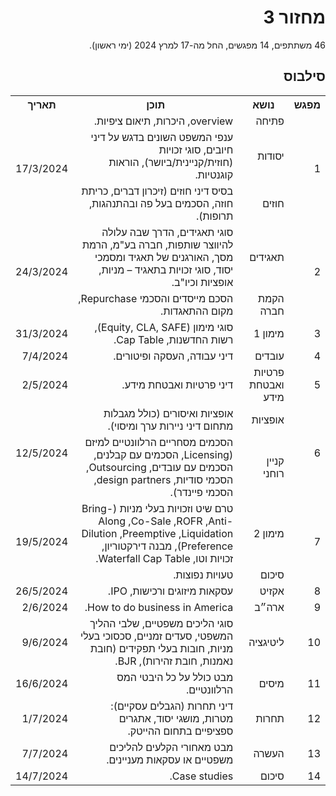 <div dir="rtl">
<h1>מחזור 3</h1>
<p>
46 משתתפים, 14 מפגשים, החל מה-17 למרץ 2024 (ימי ראשון).

</p>
    
<h2>סילבוס</h2>
  
<table>
  <tr>
    <th>מפגש</th>
    <th>נושא</th>
    <th>תוכן</th>
    <th>תאריך</th>
  </tr>
  <tr></tr>
  <tr>
    <td rowspan="3">1</td>
    <td>פתיחה</td>
    <td>overview, היכרות, תיאום ציפיות.</td>
    <td rowspan="3">17/3/2024</td>
  </tr>
  <tr>
    <td>יסודות</td>
    <td>ענפי המשפט השונים בדגש על דיני חיובים, סוגי זכויות (חוזית/קניינית/ביושר), הוראות קוגנטיות.</td>
  </tr>
  <tr>
    <td>חוזים</td>
    <td>בסיס דיני חוזים (זיכרון דברים, כריתת חוזה, הסכמים בעל פה ובהתנהגות, תרופות).</td>
  </tr>
  <tr>
    <td rowspan="2">2</td>
    <td>תאגידים</td>
    <td>סוגי תאגידים, הדרך שבה עלולה להיווצר שותפות, חברה בע"מ, הרמת מסך, האורגנים של תאגיד ומסמכי יסוד, סוגי זכויות בתאגיד – מניות, אופציות וכיו"ב.</td>
    <td rowspan="2">24/3/2024</td>
  </tr>
  <tr>
    <td>הקמת חברה</td>
    <td>הסכם מייסדים והסכמי Repurchase, מקום ההתאגדות.</td>
  </tr>
  <tr>
    <td>3</td>
    <td>מימון 1</td>
    <td>סוגי מימון (Equity, CLA, SAFE), רשות החדשנות, Cap Table.</td>
    <td>31/3/2024</td>
  </tr>
  <tr>
    <td>4</td>
    <td>עובדים</td>
    <td>דיני עבודה, העסקה ופיטורים.</td>
    <td>7/4/2024</td>
  </tr>
  <tr>
    <td>5</td>
    <td>פרטיות ואבטחת מידע</td>
    <td>דיני פרטיות ואבטחת מידע.</td>
    <td>2/5/2024</td>
  </tr>
  <tr>
    <td rowspan="2">6</td>
    <td>אופציות</td>
    <td>אופציות ואיסורים (כולל מגבלות מתחום דיני ניירות ערך ומיסוי).</td>
    <td rowspan="2">12/5/2024</td>
  </tr>
  <tr>
    <td>קניין רוחני</td>
    <td>הסכמים מסחריים הרלוונטיים למיזם (Licensing, הסכמים עם קבלנים, הסכמים עם עובדים, Outsourcing, הסכמי סודיות, design partners, הסכמי פיינדר).</td>
  </tr>
  <tr>
    <td rowspan="2">7</td>
    <td>מימון 2</td>
    <td>טרם שיט וזכויות בעלי מניות (Bring-Along ,Co-Sale ,ROFR ,Anti-Dilution ,Preemptive ,Liquidation Preference), מבנה דירקטוריון, זכויות וטו, Waterfall Cap Table.</td>
    <td rowspan="2">19/5/2024</td>
  </tr>
  <tr>
    <td>סיכום</td>
    <td>טעויות נפוצות.</td>
  </tr>
  <tr>
    <td>8</td>
    <td>אקזיט</td>
    <td>עסקאות מיזוגים ורכישות, IPO.</td>
    <td>26/5/2024</td>
  </tr>
  <tr>
    <td>9</td>
    <td>ארה״ב</td>
    <td>How to do business in America.</td>
    <td>2/6/2024</td>
  </tr>
  <tr>
    <td>10</td>
    <td>ליטיגציה</td>
    <td>סוגי הליכים משפטיים, שלבי ההליך המשפטי, סעדים זמניים, סכסוכי בעלי מניות, חובות בעלי תפקידים (חובת נאמנות, חובת זהירות), BJR.</td>
    <td>9/6/2024</td>
  </tr>
  <tr>
    <td>11</td>
    <td>מיסים</td>
    <td>מבט כולל על כל היבטי המס הרלוונטיים.</td>
    <td>16/6/2024</td>
  </tr>
  <tr>
    <td>12</td>
    <td>תחרות</td>
    <td>דיני תחרות (הגבלים עסקיים): מטרות, מושגי יסוד, אתגרים ספציפיים בתחום ההייטק.</td>
    <td>1/7/2024</td>
  </tr>
  <tr>
    <td>13</td>
    <td>העשרה</td>
    <td>מבט מאחורי הקלעים להליכים משפטיים או עסקאות מעניינים.</td>
    <td>7/7/2024</td>
  </tr>
  <tr>
    <td>14</td>
    <td>סיכום</td>
    <td>Case studies.</td>
    <td>14/7/2024</td>
  </tr>
</table>

<div>

